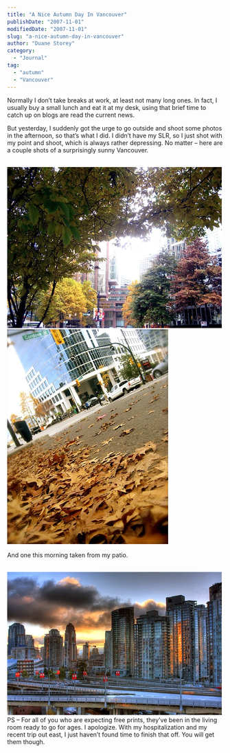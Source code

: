 ```yaml
---
title: "A Nice Autumn Day In Vancouver"
publishDate: "2007-11-01"
modifiedDate: "2007-11-01"
slug: "a-nice-autumn-day-in-vancouver"
author: "Duane Storey"
category:
  - "Journal"
tag:
  - "autumn"
  - "Vancouver"
---
```


Normally I don’t take breaks at work, at least not many long ones. In fact, I usually buy a small lunch and eat it at my desk, using that brief time to catch up on blogs are read the current news.

But yesterday, I suddenly got the urge to go outside and shoot some photos in the afternoon, so that’s what I did. I didn’t have my SLR, so I just shot with my point and shoot, which is always rather depressing. No matter – here are a couple shots of a surprisingly sunny Vancouver.

  
[  
![](_images/a-nice-autumn-day-in-vancouver-1.jpg)  ](http://www.flickr.com/photos/duanestorey/1809445493/)[  
![](_images/a-nice-autumn-day-in-vancouver-2.jpg)  ](http://www.flickr.com/photos/duanestorey/1810290508/)

And one this morning taken from my patio.

  
[  
![](_images/a-nice-autumn-day-in-vancouver-3.jpg)  ](http://www.flickr.com/photos/duanestorey/1814569152/)  
PS – For all of you who are expecting free prints, they’ve been in the living room ready to go for ages. I apologize. With my hospitalization and my recent trip out east, I just haven’t found time to finish that off. You will get them though.